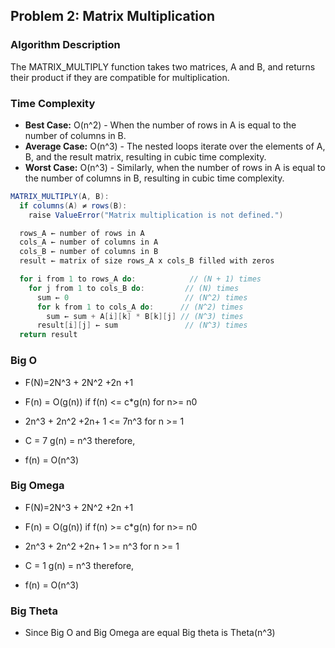 ## Problem 2: Matrix Multiplication

### Algorithm Description
The MATRIX_MULTIPLY function takes two matrices, A and B, and returns their product if they are compatible for multiplication.

### Time Complexity
- **Best Case:** O(n^2) - When the number of rows in A is equal to the number of columns in B.
- **Average Case:** O(n^3) - The nested loops iterate over the elements of A, B, and the result matrix, resulting in cubic time complexity.
- **Worst Case:** O(n^3) - Similarly, when the number of rows in A is equal to the number of columns in B, resulting in cubic time complexity.

```java
MATRIX_MULTIPLY(A, B):
  if columns(A) ≠ rows(B): 
    raise ValueError("Matrix multiplication is not defined.") 

  rows_A ← number of rows in A 
  cols_A ← number of columns in A 
  cols_B ← number of columns in B 
  result ← matrix of size rows_A x cols_B filled with zeros 

  for i from 1 to rows_A do:            // (N + 1) times
    for j from 1 to cols_B do:         // (N) times
      sum ← 0                          // (N^2) times
      for k from 1 to cols_A do:      // (N^2) times
        sum ← sum + A[i][k] * B[k][j] // (N^3) times
      result[i][j] ← sum               // (N^3) times
  return result
```


### Big O
- F(N)=2N^3 + 2N^2 +2n +1

- F(n) = O(g(n)) if f(n) <= c*g(n) for n>= n0

- 2n^3 + 2n^2  +2n+ 1 <=  7n^3 for n >= 1

- C = 7 g(n) = n^3 therefore,

- f(n) = O(n^3)

### Big Omega
- F(N)=2N^3 + 2N^2 +2n +1
- F(n) = O(g(n)) if f(n) >= c*g(n) for n>= n0

- 2n^3 + 2n^2  +2n+ 1 >=  n^3 for n >= 1

- C = 1 g(n) = n^3 therefore,

- f(n) = O(n^3)

### Big Theta

- Since Big O and Big Omega are equal Big theta is Theta(n^3)
